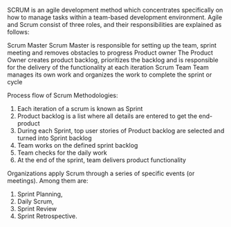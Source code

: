 SCRUM is an agile development method which concentrates specifically on how to manage tasks within a team-based development environment. Agile and Scrum consist of three roles, and their responsibilities are explained as follows:

Scrum Master Scrum Master is responsible for setting up the team, sprint meeting and removes obstacles to progress
Product owner The Product Owner creates product backlog, prioritizes the backlog and is responsible for the delivery of the functionality at each iteration
Scrum Team Team manages its own work and organizes the work to complete the sprint or cycle

Process flow of Scrum Methodologies:

1. Each iteration of a scrum is known as Sprint
2. Product backlog is a list where all details are entered to get the end-product
3. During each Sprint, top user stories of Product backlog are selected and turned into Sprint backlog
4. Team works on the defined sprint backlog
5. Team checks for the daily work
6. At the end of the sprint, team delivers product functionality


Organizations apply Scrum through a series of specific events (or meetings). Among them are:
1. Sprint Planning,
2. Daily Scrum,
3. Sprint Review
4. Sprint Retrospective.
